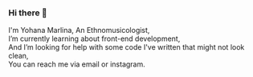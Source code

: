 ### Hi there 👋 

I'm Yohana Marlina, An Ethnomusicologist, <br />
I’m currently learning about front-end development, <br />
And I’m looking for help with some code I've written that might not look clean, <br />
You can reach me via email or instagram.

<!--
**Yohanamarlina/Yohanamarlina** is a ✨ _special_ ✨ repository because its `README.md` (this file) appears on your GitHub profile.

Here are some ideas to get you started:

- 🔭 I’m currently working on ...
- 🌱 I’m currently learning about front-end development.
- 👯 I’m looking to collaborate on ...
- 🤔 I’m looking for help with some code that might not look clean
- 💬 Ask me about ...
- 📫 How to reach me: ...
- 😄 Pronouns: ...
- ⚡ Fun fact: ...
-->
